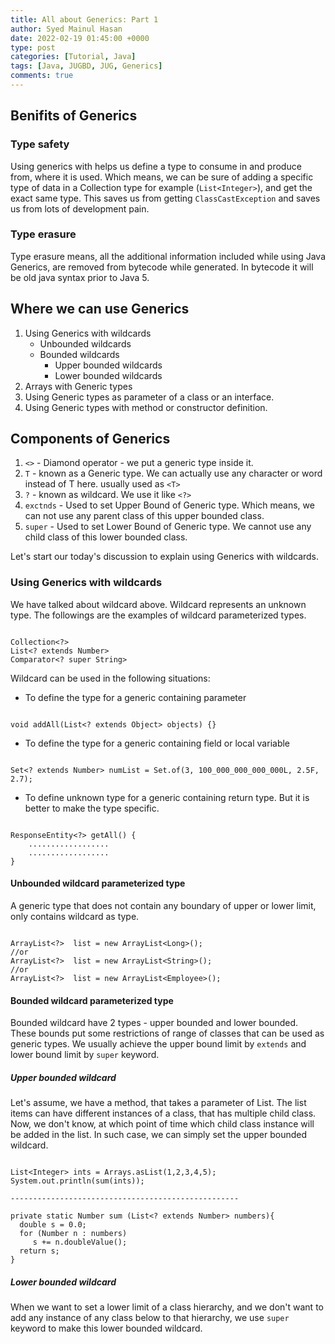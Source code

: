 ```yaml
---
title: All about Generics: Part 1
author: Syed Mainul Hasan
date: 2022-02-19 01:45:00 +0000
type: post
categories: [Tutorial, Java]
tags: [Java, JUGBD, JUG, Generics]
comments: true
---
```


## Benifits of Generics

### Type safety

Using generics with helps us define a type to consume in and produce from, where it is used. Which means, we can be sure of
adding a specific type of data in a Collection type for example (`List<Integer>`), and get the exact same type. This saves us from getting
`ClassCastException` and saves us from lots of development pain.

### Type erasure

Type erasure means, all the additional information included while using Java Generics, are removed from bytecode while generated.
In bytecode it will be old java syntax prior to Java 5.

## Where we can use Generics

1. Using Generics with wildcards
   * Unbounded wildcards
   * Bounded wildcards
     * Upper bounded wildcards
     * Lower bounded wildcards
2. Arrays with Generic types
3. Using Generic types as parameter of a class or an interface.
4. Using Generic types with method or constructor definition.

## Components of Generics

1. `<>` - Diamond operator - we put a generic type inside it.
2. `T` - known as a Generic type. We can actually use any character or word instead of T here. usually used as `<T>`
3. `?` - known as wildcard. We use it like `<?>`
4. ``exctnds`` - Used to set Upper Bound of Generic type. Which means, we can not use any parent class of this upper bounded class.
5. ``super`` - Used to set Lower Bound of Generic type. We cannot use any child class of this lower bounded class.

Let's start our today's discussion to explain using Generics with wildcards.

### Using Generics with wildcards

We have talked about wildcard above. Wildcard represents an unknown type. The followings are the examples of wildcard parameterized types.

```

Collection<?>
List<? extends Number>
Comparator<? super String> 

```

Wildcard can be used in the following situations:

* To define the type for a generic containing parameter

```

void addAll(List<? extends Object> objects) {}

```

* To define the type for a generic containing field or local variable

```

Set<? extends Number> numList = Set.of(3, 100_000_000_000_000L, 2.5F, 2.7);

```

* To define unknown type for a generic containing return type. But it is better to make the type specific.

```

ResponseEntity<?> getAll() {
    ..................
    ..................
}

```

#### Unbounded wildcard parameterized type

A generic type that does not contain any boundary of upper or lower limit, only contains wildcard as type.

```

ArrayList<?>  list = new ArrayList<Long>();  
//or
ArrayList<?>  list = new ArrayList<String>();  
//or
ArrayList<?>  list = new ArrayList<Employee>(); 

```

#### Bounded wildcard parameterized type

Bounded wildcard have 2 types - upper bounded and lower bounded.
These bounds put some restrictions of range of classes that can be used as generic types.
We usually achieve the upper bound limit by `extends` and lower bound limit by `super` keyword.

##### Upper bounded wildcard

Let's assume, we have a method, that takes a parameter of List. The list items can have different instances
of a class, that has multiple child class. Now, we don't know, at which point of time which child class instance
will be added in the list. In such case, we can simply set the upper bounded wildcard.

```

List<Integer> ints = Arrays.asList(1,2,3,4,5);
System.out.println(sum(ints));
      
---------------------------------------------------

private static Number sum (List<? extends Number> numbers){
  double s = 0.0;
  for (Number n : numbers)
     s += n.doubleValue();
  return s;
}

```

##### Lower bounded wildcard

When we want to set a lower limit of a class hierarchy, and we don't want to add any instance of any class below to that
hierarchy, we use `super` keyword to make this lower bounded wildcard.